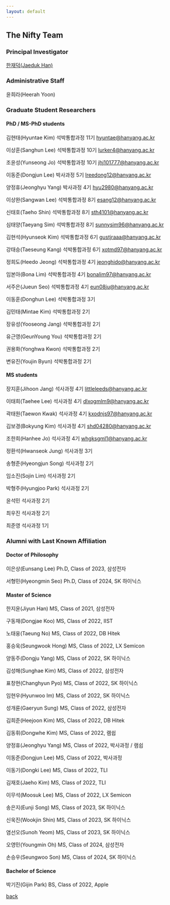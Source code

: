 ```yaml
---
layout: default
---
```


## The Nifty Team

### Principal Investigator
[한재덕(Jaeduk Han)](./people/1_jaedukhan.html)


### Administrative Staff

윤희라(Heerah Yoon)


### Graduate Student Researchers

#### PhD / MS-PhD students

김현태(Hyuntae Kim) 석박통합과정 11기 hyuntae@hanyang.ac.kr

이상훈(Sanghun Lee) 석박통합과정 10기 lurker4@hanyang.ac.kr

조윤성(Yunseong Jo) 석박통합과정 10기 jhj101777@hanyang.ac.kr

이동준(Dongjun Lee) 박사과정 5기 lreedong12@hanyang.ac.kr

양정휴(Jeonghyu Yang) 박사과정 4기 hyu2980@hanyang.ac.kr

이상완(Sangwan Lee) 석박통합과정 8기 esang12@hanyang.ac.kr

신태호(Taeho Shin) 석박통합과정 8기 sth4101@hanyang.ac.kr

심태양(Taeyang Sim) 석박통합과정 8기 sunnysim96@hanyang.ac.kr

김현석(Hyunseok Kim) 석박통합과정 6기 gustjraaa@hanyang.ac.kr

강태승(Taeseung Kang) 석박통합과정 6기 xotmd97@hanyang.ac.kr

정희도(Heedo Jeong) 석박통합과정 4기 jeonghido@hanyang.ac.kr

임본아(Bona Lim) 석박통합과정 4기 bonalim97@hanyang.ac.kr

서주은(Jueun Seo) 석박통합과정 4기 eun08ju@hanyang.ac.kr

이동훈(Donghun Lee) 석박통합과정 3기

김민태(Mintae Kim) 석박통합과정 2기

장유성(Yooseong Jang) 석박통합과정 2기

유근영(GeunYoung You) 석박통합과정 2기

권용화(Yonghwa Kwon) 석박통합과정 2기

변유진(Youjin Byun) 석박통합과정 2기

#### MS students

장지훈(Jihoon Jang) 석사과정 4기 littleleeds@hanyang.ac.kr

이태희(Taehee Lee) 석사과정 4기 dlxogmlm9@hanyang.ac.kr

곽태원(Taewon Kwak) 석사과정 4기 kxodnjs97@hanyang.ac.kr

김보경(Bokyung Kim) 석사과정 4기 shd04280@hanyang.ac.kr

조한희(Hanhee Jo) 석사과정 4기 whgksgml1@hanyang.ac.kr

정환석(Hwanseok Jung) 석사과정 3기

송형준(Hyeongjun Song) 석사과정 2기

임소진(Sojin Lim) 석사과정 2기

박형주(Hyungjoo Park) 석사과정 2기

윤석민 석사과정 2기

최우진 석사과정 2기

최준영 석사과정 1기

### Alumni with Last Known Affiliation

#### Doctor of Philosophy

이은상(Eunsang Lee) Ph.D, Class of 2023, 삼성전자

서형민(Hyeongmin Seo) Ph.D, Class of 2024, SK 하이닉스

#### Master of Science

한지윤(Jiyun Han) MS, Class of 2021, 삼성전자

구동재(Dongjae Koo) MS, Class of 2022, IIST

노태웅(Taeung No) MS, Class of 2022, DB Hitek

홍승욱(Seungwook Hong) MS, Class of 2022, LX Semicon

양동주(Dongju Yang) MS, Class of 2022, SK 하이닉스

김성해(Sunghae Kim) MS, Class of 2022, 삼성전자

표창현(Changhyun Pyo) MS, Class of 2022, SK 하이닉스

임현우(Hyunwoo Im) MS, Class of 2022, SK 하이닉스

성개륜(Gaeryun Sung) MS, Class of 2022, 삼성전자

김희준(Heejoon Kim) MS, Class of 2022, DB Hitek

김동휘(Dongwhe Kim) MS, Class of 2022, 램쉽

양정휴(Jeonghyu Yang) MS, Class of 2022, 박사과정 / 램쉽

이동준(Dongjun Lee) MS, Class of 2022, 박사과정

이동기(Dongki Lee) MS, Class of 2022, TLI

김재호(Jaeho Kim) MS, Class of 2022, TLI

이무석(Moosuk Lee) MS, Class of 2022, LX Semicon

송은지(Eunji Song) MS, Class of 2023, SK 하이닉스

신욱진(Wookjin Shin) MS, Class of 2023, SK 하이닉스

염선오(Sunoh Yeom) MS, Class of 2023, SK 하이닉스

오영민(Youngmin Oh) MS, Class of 2024, 삼성전자

손승우(Seungwoo Son) MS, Class of 2024, SK 하이닉스

#### Bachelor of Science

박기진(Gijin Park) BS, Class of 2022, Apple

[back](./)
